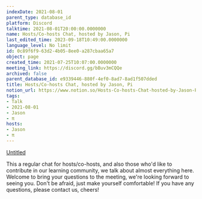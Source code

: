 ```yaml
---
indexDate: 2021-08-01
parent_type: database_id
platform: Discord
talktime: 2021-08-01T20:00:00.0000000
name: Hosts/Co-hosts Chat, hosted by Jason, Pi
last_edited_time: 2023-09-18T10:49:00.0000000
language_level: No limit
id: 0c89f6f9-63d2-4b05-8ee0-a287cbaa65a7
object: page
created_time: 2021-07-25T10:07:00.0000000
meeting_link: https://discord.gg/bBuv3mCQQe
archived: false
parent_database_id: e9339446-880f-4ef0-8ad7-8ad1f507dded
title: Hosts/Co-hosts Chat, hosted by Jason, Pi
notion_url: https://www.notion.so/Hosts-Co-hosts-Chat-hosted-by-Jason-Pi-0c89f6f963d24b058ee0a287cbaa65a7
tags:
- Talk
- 2021-08-01
- Jason
- π
hosts:
- Jason
- π
---
```




[Untitled](https://www.notion.so/cb083fc4f0b7459aa5afe1900ef25a1f)   


This a regular chat for hosts/co-hosts, and also those who'd like to contribute in our learning community, we talk about almost everything here. Welcome to bring your questions to the meeting, we're looking forward to seeing you. Don't be afraid, just make yourself comfortable!
If you have any questions, please contact us, cheers!







